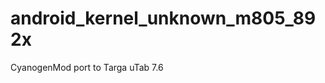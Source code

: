 android_kernel_unknown_m805_892x
================================

CyanogenMod port to Targa uTab 7.6